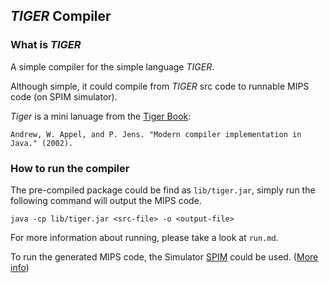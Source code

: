 ## *TIGER* Compiler

### What is *TIGER*

A simple compiler for the simple language *TIGER*.

Although simple, it could compile from *TIGER* src code to runnable MIPS code (on SPIM simulator).

*Tiger* is a mini lanuage from the [Tiger Book](http://www.cs.princeton.edu/~appel/modern/java/):

	Andrew, W. Appel, and P. Jens. "Modern compiler implementation in Java." (2002).

### How to run the compiler

The pre-compiled package could be find as `lib/tiger.jar`, simply run the following command will output the MIPS code.

	java -cp lib/tiger.jar <src-file> -o <output-file>

For more information about running, please take a look at `run.md`.

To run the generated MIPS code, the Simulator [SPIM](http://pages.cs.wisc.edu/~larus/spim.html) could be used. ([More info](http://www.cs.princeton.edu/~appel/modern/spim/))
